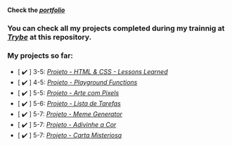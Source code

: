 #### Check the _[portfolio](https://andersonfpcorrea.github.io/)_

### You can check all my projects completed during my trainnig at _[Trybe](https://www.betrybe.com/)_ at this repository.

### My projects so far:

- [ :heavy_check_mark: ] 3-5: _[Projeto - HTML & CSS - Lessons Learned](https://andersonfpcorrea.github.io/projects/lessons-learned/)_
- [ :heavy_check_mark: ] 4-5: _[Projeto - Playground Functions](https://github.com/andersonfpcorrea/andersonfpcorrea.github.io/tree/master/projects/playground-functions)_
- [ :heavy_check_mark: ] 5-5: _[Projeto - Arte com Pixels](https://github.com/andersonfpcorrea/andersonfpcorrea.github.io/tree/master/projects/pixels-art)_
- [ :heavy_check_mark: ] 5-6: _[Projeto - Lista de Tarefas](https://github.com/andersonfpcorrea/andersonfpcorrea.github.io/tree/master/projects/todo-list)_
- [ :heavy_check_mark: ] 5-7: _[Projeto - Meme Generator](https://github.com/andersonfpcorrea/andersonfpcorrea.github.io/tree/master/projects/meme-generator)_
- [ :heavy_check_mark: ] 5-7: _[Projeto - Adivinhe a Cor](https://github.com/andersonfpcorrea/andersonfpcorrea.github.io/tree/master/projects/color-guess)_
- [ :heavy_check_mark: ] 5-7: _[Projeto - Carta Misteriosa](https://github.com/andersonfpcorrea/andersonfpcorrea.github.io/tree/master/projects/mistery-letter-project)_
